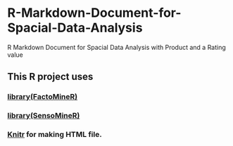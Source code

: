 # R-Markdown-Document-for-Spacial-Data-Analysis
R Markdown Document for Spacial Data Analysis with Product and a Rating value

## This R project uses

### [library(FactoMineR)](https://cran.r-project.org/web/packages/FactoMineR/index.html)
### [library(SensoMineR)](https://cran.r-project.org/web/packages/SensoMineR/index.html)

### [Knitr](https://yihui.org/knitr/) for making HTML file.
